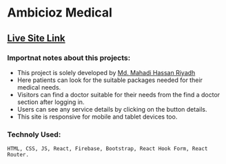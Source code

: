 # Ambicioz Medical 


## [Live Site Link](https://healthcare-related-websi-67bf7.web.app/)



### Importnat notes about this projects:
* This project is solely developed by [Md. Mahadi Hassan Riyadh](https://github.com/mahadihassanriyadh)
* Here patients can look for the suitable packages needed for their medical needs.
* Visitors can find a doctor suitable for their needs from the find a doctor section after logging in.
* Users can see any service details by clicking on the button details. 
* This site is responsive for mobile and tablet devices too.

### Technoly Used:
    HTML, CSS, JS, React, Firebase, Bootstrap, React Hook Form, React Router.
